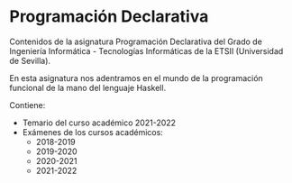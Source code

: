 # Programación Declarativa

Contenidos de la asignatura Programación Declarativa del Grado de Ingeniería Informática - Tecnologías Informáticas de la ETSII (Universidad de Sevilla).

En esta asignatura nos adentramos en el mundo de la programación funcional de la mano del lenguaje Haskell.

Contiene:
* Temario del curso académico 2021-2022
* Exámenes de los cursos académicos:
  * 2018-2019
  * 2019-2020
  * 2020-2021
  * 2021-2022
